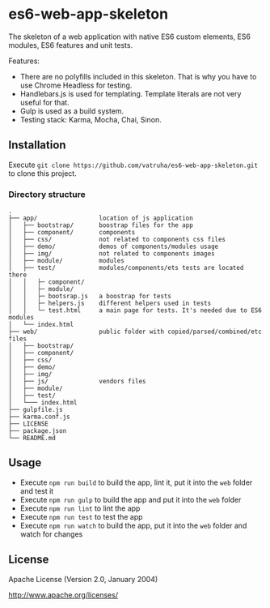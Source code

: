 # es6-web-app-skeleton

The skeleton of a web application with native ES6 custom elements, ES6 modules, ES6 features and unit tests.

Features:
 * There are no polyfills included in this skeleton. That is why you have to use Chrome Headless for testing.
 * Handlebars.js is used for templating. Template literals are not very useful for that.
 * Gulp is used as a build system.
 * Testing stack: Karma, Mocha, Chai, Sinon.

## Installation

Execute `git clone https://github.com/vatruha/es6-web-app-skeleton.git` to clone this project.
### Directory structure
```
.
├── app/                 location of js application
│   ├── bootstrap/       boostrap files for the app
│   ├── component/       components
│   ├── css/             not related to components css files
│   ├── demo/            demos of components/modules usage
│   ├── img/             not related to components images
│   ├── module/          modules
│   ├── test/            modules/components/ets tests are located there
│   │   ├─ component/
│   │   ├─ module/
│   │   ├─ bootsrap.js   a boostrap for tests
│   │   ├─ helpers.js    different helpers used in tests
│   │   └─ test.html     a main page for tests. It's needed due to ES6 modules
│   └── index.html       
├── web/                 public folder with copied/parsed/combined/etc files
│   ├── bootstrap/
│   ├── component/       
│   ├── css/             
│   ├── demo/        
│   ├── img/             
│   ├── js/              vendors files
│   ├── module/          
│   ├── test/            
│   └─── index.html
├── gulpfile.js
├── karma.conf.js  
├── LICENSE
├── package.json
└── README.md
```

## Usage

* Execute `npm run build` to build the app, lint it, put it into the `web` folder and test it
* Execute `npm run gulp` to build the app and put it into the `web` folder
* Execute `npm run lint` to lint the app
* Execute `npm run test` to test the app
* Execute `npm run watch` to build the app, put it into the `web` folder and watch for changes

## License

Apache License (Version 2.0, January 2004)

http://www.apache.org/licenses/
